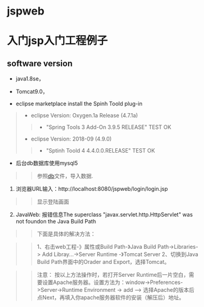 # jspweb
# 入门jsp入门工程例子

## software version 
* java1.8se， 
* Tomcat9.0，

* eclipse marketplace install the Spinh Toold plug-in 
> + eclipse Version: Oxygen.1a Release (4.7.1a) 
> > - "Spring Tools 3 Add-On 3.9.5 RELEASE"         TEST OK
> + eclipse Version: 2018-09 (4.9.0)    
> > - "Sptinh Toold 4 4.4.0.0.RELEASE"               TEST OK
* 后台db数据库使用mysql5
>> [db]: https://github.com/kingsir25/WSR/blob/master/dbinstall/create.txt "dbinstall/create.txt"
>> 参照[db]文件，导入数据.

1. 浏览器URL输入：http://localhost:8080/jspweb/login/login.jsp
>> 显示登陆画面

2. JavaWeb: 报错信息The superclass "javax.servlet.http.HttpServlet" was not foundon the Java Build Path

>> 下面是具体的解决方法：

>> 1、右击web工程-》属性或Build Path-》Java Build Path->Libraries-> Add Libray...->Server Runtime -》Tomcat Server
>> 2、切换到Java
>>  Build Path界面中的Orader and Export，选择Tomcat。

>> 注意：
>> 按以上方法操作时，若打开Server
>>  Runtime后一片空白，需要设置Apache服务器。设置方法为：window->Preferences->Server->Runtime Environment -> add --> 选择Apache的版本后点Next，再填入你apache服务器软件的安装（解压后）地址。

